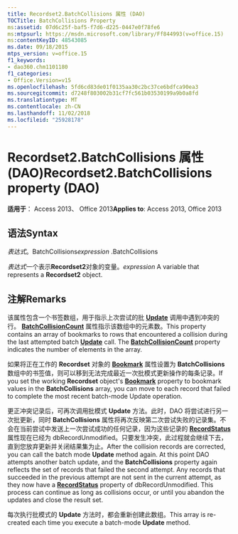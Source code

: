 ```yaml
---
title: Recordset2.BatchCollisions 属性 (DAO)
TOCTitle: BatchCollisions Property
ms:assetid: 07d6c25f-baf5-f7d6-d225-0447e0f78fe6
ms:mtpsurl: https://msdn.microsoft.com/library/Ff844993(v=office.15)
ms:contentKeyID: 48543085
ms.date: 09/18/2015
mtps_version: v=office.15
f1_keywords:
- dao360.chm1101180
f1_categories:
- Office.Version=v15
ms.openlocfilehash: 5fd6cd83de01f0135aa30c2bc37ce6bdfca90ea3
ms.sourcegitcommit: d7248f803002b31cf7fc561b03530199a9b0a8fd
ms.translationtype: MT
ms.contentlocale: zh-CN
ms.lasthandoff: 11/02/2018
ms.locfileid: "25928178"
---
```

# <a name="recordset2batchcollisions-property-dao"></a><span data-ttu-id="2b20e-102">Recordset2.BatchCollisions 属性 (DAO)</span><span class="sxs-lookup"><span data-stu-id="2b20e-102">Recordset2.BatchCollisions property (DAO)</span></span>


<span data-ttu-id="2b20e-103">**适用于**： Access 2013、 Office 2013</span><span class="sxs-lookup"><span data-stu-id="2b20e-103">**Applies to**: Access 2013, Office 2013</span></span>

## <a name="syntax"></a><span data-ttu-id="2b20e-104">语法</span><span class="sxs-lookup"><span data-stu-id="2b20e-104">Syntax</span></span>

<span data-ttu-id="2b20e-105">*表达式*。BatchCollisions</span><span class="sxs-lookup"><span data-stu-id="2b20e-105">*expression* .BatchCollisions</span></span>

<span data-ttu-id="2b20e-106">*表达式*一个表示**Recordset2**对象的变量。</span><span class="sxs-lookup"><span data-stu-id="2b20e-106">*expression* A variable that represents a **Recordset2** object.</span></span>

## <a name="remarks"></a><span data-ttu-id="2b20e-107">注解</span><span class="sxs-lookup"><span data-stu-id="2b20e-107">Remarks</span></span>

<span data-ttu-id="2b20e-p101">该属性包含一个书签数组，用于指示上次尝试的批 **[Update](recordset2-update-method-dao.md)** 调用中遇到冲突的行。 **[BatchCollisionCount](recordset2-batchcollisioncount-property-dao.md)** 属性指示该数组中的元素数。</span><span class="sxs-lookup"><span data-stu-id="2b20e-p101">This property contains an array of bookmarks to rows that encountered a collision during the last attempted batch **[Update](recordset2-update-method-dao.md)** call. The **[BatchCollisionCount](recordset2-batchcollisioncount-property-dao.md)** property indicates the number of elements in the array.</span></span>

<span data-ttu-id="2b20e-110">如果将正在工作的 **Recordset** 对象的 **[Bookmark](recordset2-bookmark-property-dao.md)** 属性设置为 **BatchCollisions** 数组中的书签值，则可以移到无法完成最近一次批模式更新操作的每条记录。</span><span class="sxs-lookup"><span data-stu-id="2b20e-110">If you set the working **Recordset** object's **[Bookmark](recordset2-bookmark-property-dao.md)** property to bookmark values in the **BatchCollisions** array, you can move to each record that failed to complete the most recent batch-mode Update operation.</span></span>

<span data-ttu-id="2b20e-p102">更正冲突记录后，可再次调用批模式 **Update** 方法。此时，DAO 将尝试进行另一次批更新，同时 **BatchCollisions** 属性将再次反映第二次尝试失败的记录集。不会在当前尝试中发送上一次尝试成功的任何记录，因为这些记录的 **[RecordStatus](recordset2-recordstatus-property-dao.md)** 属性现在已经为 dbRecordUnmodified。只要发生冲突，此过程就会继续下去，直到您放弃更新并关闭结果集为止。</span><span class="sxs-lookup"><span data-stu-id="2b20e-p102">After the collision records are corrected, you can call the batch mode **Update** method again. At this point DAO attempts another batch update, and the **BatchCollisions** property again reflects the set of records that failed the second attempt. Any records that succeeded in the previous attempt are not sent in the current attempt, as they now have a **[RecordStatus](recordset2-recordstatus-property-dao.md)** property of dbRecordUnmodified. This process can continue as long as collisions occur, or until you abandon the updates and close the result set.</span></span>

<span data-ttu-id="2b20e-115">每次执行批模式的 **Update** 方法时，都会重新创建此数组。</span><span class="sxs-lookup"><span data-stu-id="2b20e-115">This array is re-created each time you execute a batch-mode **Update** method.</span></span>


